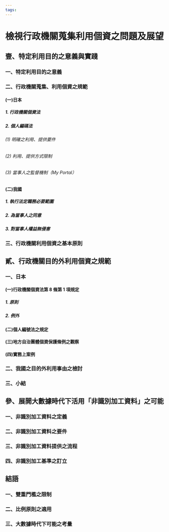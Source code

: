 ```yaml
---
tags:
---
```


# 檢視行政機關蒐集利用個資之問題及展望
## 壹、特定利用目的之意義與實踐
### 一、特定利用目的之意義
### 二、行政機關蒐集、利用個資之規範
#### (一)日本
##### 1. 行政機關個資法
##### 2. 個人編碼法
###### (1) 明確之利用、提供要件
###### (2) 利用、提供方式限制
###### (3) 當事人之監督機制（My Portal）
#### (二)我國
##### 1. 執行法定職務必要範圍
##### 2. 為當事人之同意
##### 3. 對當事人權益無侵害
### 三、行政機關利用個資之基本原則
## 貳、行政機關目的外利用個資之規範
### 一、日本
#### (一)行政機關個資法第 8 條第 1 項規定
##### 1. 原則
##### 2. 例外
#### (二)個人編號法之規定
#### (三)地方自治團體個資保護條例之觀察
#### (四)實務上案例
### 二、我國之目的外利用事由之檢討
### 三、小結
## 參、展開大數據時代下活用「非識別加工資料」之可能
### 一、非識別加工資料之定義
### 二、非識別加工資料之要件
### 三、非識別加工資料提供之流程
### 四、非識別加工基準之訂立
## 結語
### 一、雙重門檻之限制
### 二、比例原則之適用
### 三、大數據時代下可能之考量